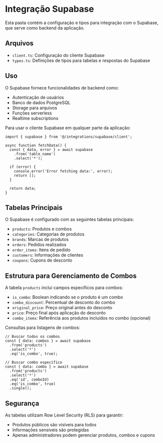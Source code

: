 
# Integração Supabase

Esta pasta contém a configuração e tipos para integração com o Supabase, que serve como backend da aplicação.

## Arquivos

- `client.ts`: Configuração do cliente Supabase
- `types.ts`: Definições de tipos para tabelas e respostas do Supabase

## Uso

O Supabase fornece funcionalidades de backend como:
- Autenticação de usuários
- Banco de dados PostgreSQL
- Storage para arquivos
- Funções serverless
- Realtime subscriptions

Para usar o cliente Supabase em qualquer parte da aplicação:

```tsx
import { supabase } from '@/integrations/supabase/client';

async function fetchData() {
  const { data, error } = await supabase
    .from('table_name')
    .select('*');
  
  if (error) {
    console.error('Error fetching data:', error);
    return [];
  }
  
  return data;
}
```

## Tabelas Principais

O Supabase é configurado com as seguintes tabelas principais:
- `products`: Produtos e combos
- `categories`: Categorias de produtos
- `brands`: Marcas de produtos
- `orders`: Pedidos realizados
- `order_items`: Itens de pedido
- `customers`: Informações de clientes
- `coupons`: Cupons de desconto

## Estrutura para Gerenciamento de Combos

A tabela `products` inclui campos específicos para combos:
- `is_combo`: Boolean indicando se o produto é um combo
- `combo_discount`: Percentual de desconto do combo
- `original_price`: Preço original antes do desconto
- `price`: Preço final após aplicação do desconto
- `combo_items`: Referência aos produtos incluídos no combo (opcional)

Consultas para listagens de combos:

```tsx
// Buscar todos os combos
const { data: combos } = await supabase
  .from('products')
  .select('*')
  .eq('is_combo', true);

// Buscar combo específico
const { data: combo } = await supabase
  .from('products')
  .select('*')
  .eq('id', comboId)
  .eq('is_combo', true)
  .single();
```

## Segurança

As tabelas utilizam Row Level Security (RLS) para garantir:
- Produtos públicos são visíveis para todos
- Informações sensíveis são protegidas
- Apenas administradores podem gerenciar produtos, combos e cupons
